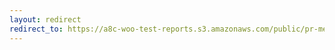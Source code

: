 ```yaml
---
layout: redirect
redirect_to: https://a8c-woo-test-reports.s3.amazonaws.com/public/pr-merge/45673/api/index.html
---
```

